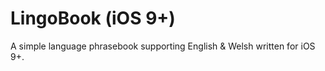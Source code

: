 # LingoBook (iOS 9+)
A simple language phrasebook supporting English &amp; Welsh written for iOS 9+.
